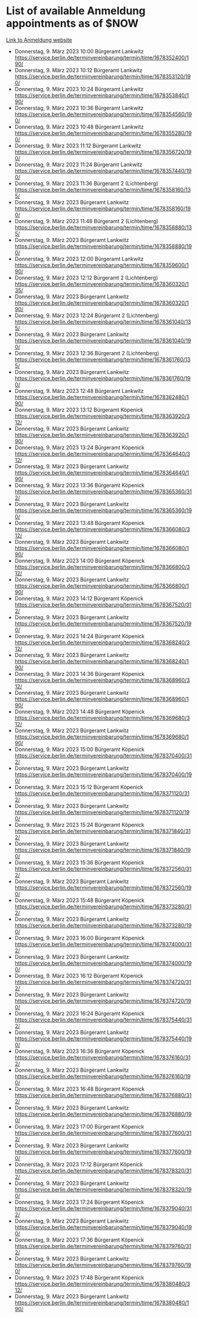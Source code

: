 # List of available Anmeldung appointments as of $NOW
[Link to Anmeldung website](https://service.berlin.de/terminvereinbarung/termin/tag.php?termin=1&anliegen[]=120686&dienstleisterlist=122210,122217,327316,122219,327312,122227,327314,122231,327346,122243,327348,122254,122252,329742,122260,329745,122262,329748,122271,327278,122273,327274,122277,327276,330436,122280,327294,122282,327290,122284,327292,122291,327270,122285,327266,122286,327264,122296,327268,150230,329760,122297,327286,122294,327284,122312,329763,122314,329775,122304,327330,122311,327334,122309,327332,317869,122281,327352,122279,329772,122283,122276,327324,122274,327326,122267,329766,122246,327318,122251,327320,122257,327322,122208,327298,122226,327300&herkunft=http%3A%2F%2Fservice.berlin.de%2Fdienstleistung%2F120686%2F)
- Donnerstag, 9. März 2023 10:00 Bürgeramt Lankwitz https://service.berlin.de/terminvereinbarung/termin/time/1678352400/190/
- Donnerstag, 9. März 2023 10:12 Bürgeramt Lankwitz https://service.berlin.de/terminvereinbarung/termin/time/1678353120/190/
- Donnerstag, 9. März 2023 10:24 Bürgeramt Lankwitz https://service.berlin.de/terminvereinbarung/termin/time/1678353840/190/
- Donnerstag, 9. März 2023 10:36 Bürgeramt Lankwitz https://service.berlin.de/terminvereinbarung/termin/time/1678354560/190/
- Donnerstag, 9. März 2023 10:48 Bürgeramt Lankwitz https://service.berlin.de/terminvereinbarung/termin/time/1678355280/190/
- Donnerstag, 9. März 2023 11:12 Bürgeramt Lankwitz https://service.berlin.de/terminvereinbarung/termin/time/1678356720/190/
- Donnerstag, 9. März 2023 11:24 Bürgeramt Lankwitz https://service.berlin.de/terminvereinbarung/termin/time/1678357440/190/
- Donnerstag, 9. März 2023 11:36 Bürgeramt 2 (Lichtenberg) https://service.berlin.de/terminvereinbarung/termin/time/1678358160/135/
- Donnerstag, 9. März 2023  Bürgeramt Lankwitz https://service.berlin.de/terminvereinbarung/termin/time/1678358160/190/
- Donnerstag, 9. März 2023 11:48 Bürgeramt 2 (Lichtenberg) https://service.berlin.de/terminvereinbarung/termin/time/1678358880/135/
- Donnerstag, 9. März 2023  Bürgeramt Lankwitz https://service.berlin.de/terminvereinbarung/termin/time/1678358880/190/
- Donnerstag, 9. März 2023 12:00 Bürgeramt Lankwitz https://service.berlin.de/terminvereinbarung/termin/time/1678359600/190/
- Donnerstag, 9. März 2023 12:12 Bürgeramt 2 (Lichtenberg) https://service.berlin.de/terminvereinbarung/termin/time/1678360320/135/
- Donnerstag, 9. März 2023  Bürgeramt Lankwitz https://service.berlin.de/terminvereinbarung/termin/time/1678360320/190/
- Donnerstag, 9. März 2023 12:24 Bürgeramt 2 (Lichtenberg) https://service.berlin.de/terminvereinbarung/termin/time/1678361040/135/
- Donnerstag, 9. März 2023  Bürgeramt Lankwitz https://service.berlin.de/terminvereinbarung/termin/time/1678361040/190/
- Donnerstag, 9. März 2023 12:36 Bürgeramt 2 (Lichtenberg) https://service.berlin.de/terminvereinbarung/termin/time/1678361760/135/
- Donnerstag, 9. März 2023  Bürgeramt Lankwitz https://service.berlin.de/terminvereinbarung/termin/time/1678361760/190/
- Donnerstag, 9. März 2023 12:48 Bürgeramt Lankwitz https://service.berlin.de/terminvereinbarung/termin/time/1678362480/190/
- Donnerstag, 9. März 2023 13:12 Bürgeramt Köpenick https://service.berlin.de/terminvereinbarung/termin/time/1678363920/312/
- Donnerstag, 9. März 2023  Bürgeramt Lankwitz https://service.berlin.de/terminvereinbarung/termin/time/1678363920/190/
- Donnerstag, 9. März 2023 13:24 Bürgeramt Köpenick https://service.berlin.de/terminvereinbarung/termin/time/1678364640/312/
- Donnerstag, 9. März 2023  Bürgeramt Lankwitz https://service.berlin.de/terminvereinbarung/termin/time/1678364640/190/
- Donnerstag, 9. März 2023 13:36 Bürgeramt Köpenick https://service.berlin.de/terminvereinbarung/termin/time/1678365360/312/
- Donnerstag, 9. März 2023  Bürgeramt Lankwitz https://service.berlin.de/terminvereinbarung/termin/time/1678365360/190/
- Donnerstag, 9. März 2023 13:48 Bürgeramt Köpenick https://service.berlin.de/terminvereinbarung/termin/time/1678366080/312/
- Donnerstag, 9. März 2023  Bürgeramt Lankwitz https://service.berlin.de/terminvereinbarung/termin/time/1678366080/190/
- Donnerstag, 9. März 2023 14:00 Bürgeramt Köpenick https://service.berlin.de/terminvereinbarung/termin/time/1678366800/312/
- Donnerstag, 9. März 2023  Bürgeramt Lankwitz https://service.berlin.de/terminvereinbarung/termin/time/1678366800/190/
- Donnerstag, 9. März 2023 14:12 Bürgeramt Köpenick https://service.berlin.de/terminvereinbarung/termin/time/1678367520/312/
- Donnerstag, 9. März 2023  Bürgeramt Lankwitz https://service.berlin.de/terminvereinbarung/termin/time/1678367520/190/
- Donnerstag, 9. März 2023 14:24 Bürgeramt Köpenick https://service.berlin.de/terminvereinbarung/termin/time/1678368240/312/
- Donnerstag, 9. März 2023  Bürgeramt Lankwitz https://service.berlin.de/terminvereinbarung/termin/time/1678368240/190/
- Donnerstag, 9. März 2023 14:36 Bürgeramt Köpenick https://service.berlin.de/terminvereinbarung/termin/time/1678368960/312/
- Donnerstag, 9. März 2023  Bürgeramt Lankwitz https://service.berlin.de/terminvereinbarung/termin/time/1678368960/190/
- Donnerstag, 9. März 2023 14:48 Bürgeramt Köpenick https://service.berlin.de/terminvereinbarung/termin/time/1678369680/312/
- Donnerstag, 9. März 2023  Bürgeramt Lankwitz https://service.berlin.de/terminvereinbarung/termin/time/1678369680/190/
- Donnerstag, 9. März 2023 15:00 Bürgeramt Köpenick https://service.berlin.de/terminvereinbarung/termin/time/1678370400/312/
- Donnerstag, 9. März 2023  Bürgeramt Lankwitz https://service.berlin.de/terminvereinbarung/termin/time/1678370400/190/
- Donnerstag, 9. März 2023 15:12 Bürgeramt Köpenick https://service.berlin.de/terminvereinbarung/termin/time/1678371120/312/
- Donnerstag, 9. März 2023  Bürgeramt Lankwitz https://service.berlin.de/terminvereinbarung/termin/time/1678371120/190/
- Donnerstag, 9. März 2023 15:24 Bürgeramt Köpenick https://service.berlin.de/terminvereinbarung/termin/time/1678371840/312/
- Donnerstag, 9. März 2023  Bürgeramt Lankwitz https://service.berlin.de/terminvereinbarung/termin/time/1678371840/190/
- Donnerstag, 9. März 2023 15:36 Bürgeramt Köpenick https://service.berlin.de/terminvereinbarung/termin/time/1678372560/312/
- Donnerstag, 9. März 2023  Bürgeramt Lankwitz https://service.berlin.de/terminvereinbarung/termin/time/1678372560/190/
- Donnerstag, 9. März 2023 15:48 Bürgeramt Köpenick https://service.berlin.de/terminvereinbarung/termin/time/1678373280/312/
- Donnerstag, 9. März 2023  Bürgeramt Lankwitz https://service.berlin.de/terminvereinbarung/termin/time/1678373280/190/
- Donnerstag, 9. März 2023 16:00 Bürgeramt Köpenick https://service.berlin.de/terminvereinbarung/termin/time/1678374000/312/
- Donnerstag, 9. März 2023  Bürgeramt Lankwitz https://service.berlin.de/terminvereinbarung/termin/time/1678374000/190/
- Donnerstag, 9. März 2023 16:12 Bürgeramt Köpenick https://service.berlin.de/terminvereinbarung/termin/time/1678374720/312/
- Donnerstag, 9. März 2023  Bürgeramt Lankwitz https://service.berlin.de/terminvereinbarung/termin/time/1678374720/190/
- Donnerstag, 9. März 2023 16:24 Bürgeramt Köpenick https://service.berlin.de/terminvereinbarung/termin/time/1678375440/312/
- Donnerstag, 9. März 2023  Bürgeramt Lankwitz https://service.berlin.de/terminvereinbarung/termin/time/1678375440/190/
- Donnerstag, 9. März 2023 16:36 Bürgeramt Köpenick https://service.berlin.de/terminvereinbarung/termin/time/1678376160/312/
- Donnerstag, 9. März 2023  Bürgeramt Lankwitz https://service.berlin.de/terminvereinbarung/termin/time/1678376160/190/
- Donnerstag, 9. März 2023 16:48 Bürgeramt Köpenick https://service.berlin.de/terminvereinbarung/termin/time/1678376880/312/
- Donnerstag, 9. März 2023  Bürgeramt Lankwitz https://service.berlin.de/terminvereinbarung/termin/time/1678376880/190/
- Donnerstag, 9. März 2023 17:00 Bürgeramt Köpenick https://service.berlin.de/terminvereinbarung/termin/time/1678377600/312/
- Donnerstag, 9. März 2023  Bürgeramt Lankwitz https://service.berlin.de/terminvereinbarung/termin/time/1678377600/190/
- Donnerstag, 9. März 2023 17:12 Bürgeramt Köpenick https://service.berlin.de/terminvereinbarung/termin/time/1678378320/312/
- Donnerstag, 9. März 2023  Bürgeramt Lankwitz https://service.berlin.de/terminvereinbarung/termin/time/1678378320/190/
- Donnerstag, 9. März 2023 17:24 Bürgeramt Köpenick https://service.berlin.de/terminvereinbarung/termin/time/1678379040/312/
- Donnerstag, 9. März 2023  Bürgeramt Lankwitz https://service.berlin.de/terminvereinbarung/termin/time/1678379040/190/
- Donnerstag, 9. März 2023 17:36 Bürgeramt Köpenick https://service.berlin.de/terminvereinbarung/termin/time/1678379760/312/
- Donnerstag, 9. März 2023  Bürgeramt Lankwitz https://service.berlin.de/terminvereinbarung/termin/time/1678379760/190/
- Donnerstag, 9. März 2023 17:48 Bürgeramt Köpenick https://service.berlin.de/terminvereinbarung/termin/time/1678380480/312/
- Donnerstag, 9. März 2023  Bürgeramt Lankwitz https://service.berlin.de/terminvereinbarung/termin/time/1678380480/190/
